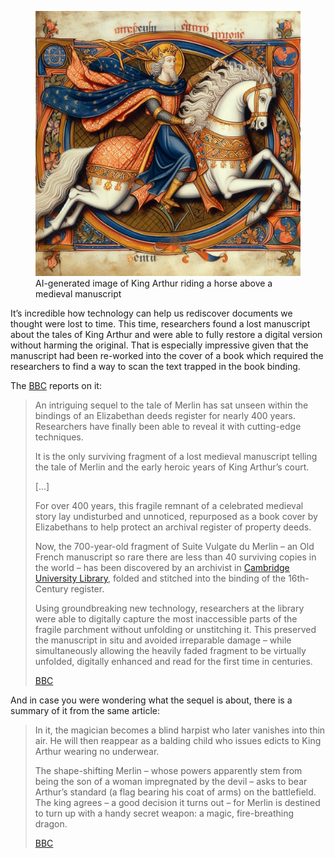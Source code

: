 <figure><img loading="lazy" decoding="async" src="King-Arthur-on-a-horse-riding-out-of-the-page-of-a-medieval-manuscript.jpg" alt="AI-generated image of King Arthur riding a horse above a medieval manuscript"><figcaption>AI-generated image of King Arthur riding a horse above a medieval manuscript</figcaption></figure>

It’s incredible how technology can help us rediscover documents we thought were lost to time. This time, researchers found a lost manuscript about the tales of King Arthur and were able to fully restore a digital version without harming the original. That is especially impressive given that the manuscript had been re-worked into the cover of a book which required the researchers to find a way to scan the text trapped in the book binding.

The [BBC](https://www.bbc.com/future/article/20250324-the-magical-medieval-tale-revealed-by-a-100000-dollar-camera) reports on it:

> An intriguing sequel to the tale of Merlin has sat unseen within the bindings of an Elizabethan deeds register for nearly 400 years. Researchers have finally been able to reveal it with cutting-edge techniques.
> 
> It is the only surviving fragment of a lost medieval manuscript telling the tale of Merlin and the early heroic years of King Arthur’s court.
> 
> \[…\]
> 
> For over 400 years, this fragile remnant of a celebrated medieval story lay undisturbed and unnoticed, repurposed as a book cover by Elizabethans to help protect an archival register of property deeds.
> 
> Now, the 700-year-old fragment of Suite Vulgate du Merlin – an Old French manuscript so rare there are less than 40 surviving copies in the world – has been discovered by an archivist in [Cambridge University Library](https://www.lib.cam.ac.uk/), folded and stitched into the binding of the 16th-Century register.
> 
> Using groundbreaking new technology, researchers at the library were able to digitally capture the most inaccessible parts of the fragile parchment without unfolding or unstitching it. This preserved the manuscript in situ and avoided irreparable damage – while simultaneously allowing the heavily faded fragment to be virtually unfolded, digitally enhanced and read for the first time in centuries.
> 
> [BBC](https://www.bbc.com/future/article/20250324-the-magical-medieval-tale-revealed-by-a-100000-dollar-camera)

And in case you were wondering what the sequel is about, there is a summary of it from the same article:

> In it, the magician becomes a blind harpist who later vanishes into thin air. He will then reappear as a balding child who issues edicts to King Arthur wearing no underwear.
> 
> The shape-shifting Merlin – whose powers apparently stem from being the son of a woman impregnated by the devil – asks to bear Arthur’s standard (a flag bearing his coat of arms) on the battlefield. The king agrees – a good decision it turns out – for Merlin is destined to turn up with a handy secret weapon: a magic, fire-breathing dragon. 
> 
> [BBC](https://www.bbc.com/future/article/20250324-the-magical-medieval-tale-revealed-by-a-100000-dollar-camera)